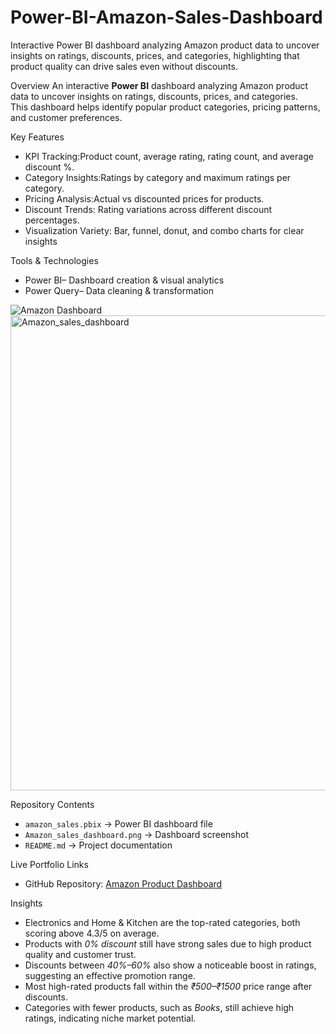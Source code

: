 # Power-BI-Amazon-Sales-Dashboard
Interactive Power BI dashboard analyzing Amazon product data to uncover insights on ratings, discounts, prices, and categories, highlighting that product quality can drive sales even without discounts.

Overview
An interactive **Power BI** dashboard analyzing Amazon product data to uncover insights on ratings, discounts, prices, and categories.  
This dashboard helps identify popular product categories, pricing patterns, and customer preferences.

Key Features
- KPI Tracking:Product count, average rating, rating count, and average discount %.
- Category Insights:Ratings by category and maximum ratings per category.
- Pricing Analysis:Actual vs discounted prices for products.
- Discount Trends: Rating variations across different discount percentages.
- Visualization Variety: Bar, funnel, donut, and combo charts for clear insights

Tools & Technologies
- Power BI– Dashboard creation & visual analytics  
- Power Query– Data cleaning & transformation

![Amazon Dashboard](amazon_dashboard.png)<img width="1379" height="760" alt="Amazon_sales_dashboard" src="https://github.com/user-attachments/assets/159859f7-5e21-49ec-a33e-42935010c04a" />

Repository Contents
- `amazon_sales.pbix` → Power BI dashboard file  
- `Amazon_sales_dashboard.png` → Dashboard screenshot  
- `README.md` → Project documentation  

Live Portfolio Links
- GitHub Repository: [Amazon Product Dashboard](https://github.com/YourUsername/Amazon-Product-Dashboard)  

Insights
- Electronics and Home & Kitchen are the top-rated categories, both scoring above 4.3/5 on average.  
- Products with *0% discount* still have strong sales due to high product quality and customer trust.  
- Discounts between *40%–60%* also show a noticeable boost in ratings, suggesting an effective promotion range.  
- Most high-rated products fall within the *₹500–₹1500* price range after discounts.  
- Categories with fewer products, such as *Books*, still achieve high ratings, indicating niche market potential.  
